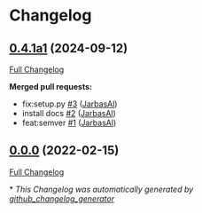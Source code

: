 # Changelog

## [0.4.1a1](https://github.com/OpenVoiceOS/ovos-tts-plugin-cotovia/tree/0.4.1a1) (2024-09-12)

[Full Changelog](https://github.com/OpenVoiceOS/ovos-tts-plugin-cotovia/compare/0.0.0...0.4.1a1)

**Merged pull requests:**

- fix:setup.py [\#3](https://github.com/OpenVoiceOS/ovos-tts-plugin-cotovia/pull/3) ([JarbasAl](https://github.com/JarbasAl))
- install docs [\#2](https://github.com/OpenVoiceOS/ovos-tts-plugin-cotovia/pull/2) ([JarbasAl](https://github.com/JarbasAl))
- feat:semver [\#1](https://github.com/OpenVoiceOS/ovos-tts-plugin-cotovia/pull/1) ([JarbasAl](https://github.com/JarbasAl))

## [0.0.0](https://github.com/OpenVoiceOS/ovos-tts-plugin-cotovia/tree/0.0.0) (2022-02-15)

[Full Changelog](https://github.com/OpenVoiceOS/ovos-tts-plugin-cotovia/compare/56e3536410b70842e1b31c5f030ebd7bf62079c1...0.0.0)



\* *This Changelog was automatically generated by [github_changelog_generator](https://github.com/github-changelog-generator/github-changelog-generator)*
